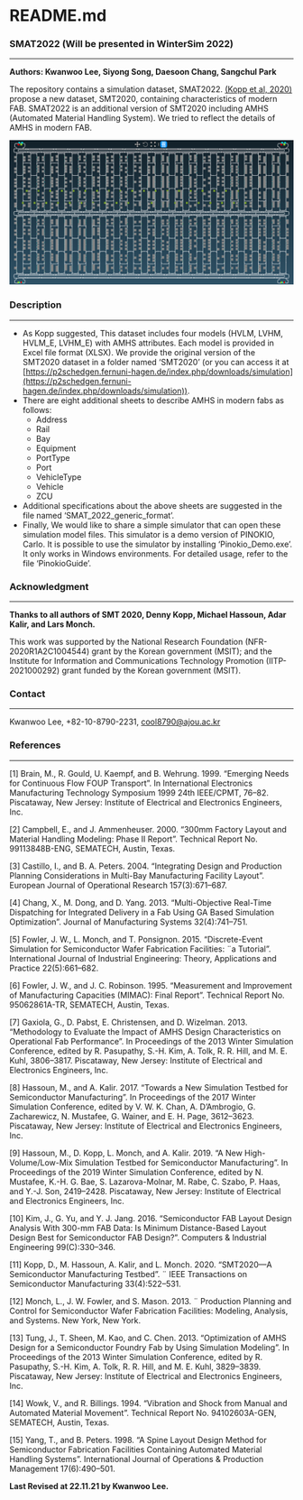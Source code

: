 # README.md

### SMAT2022 (Will be presented in WinterSim 2022)

---

**Authors: Kwanwoo Lee, Siyong Song, Daesoon Chang, Sangchul Park**

The repository contains a simulation dataset, SMAT2022. [(Kopp et al, 2020)](https://ieeexplore.ieee.org/document/9115710) propose a new dataset, SMT2020, containing characteristics of modern FAB. SMAT2022 is an additional version of SMT2020 including AMHS (Automated Material Handling System). We tried to reflect the details of AMHS in modern FAB.

![SMAT2022FAB.png](README/SMAT2022FAB.png)

### Description

---

- As Kopp suggested, This dataset includes four models (HVLM, LVHM, HVLM_E, LVHM_E) with AMHS attributes. Each model is provided in Excel file format (XLSX). We provide the original version of the SMT2020 dataset in a folder named ‘SMT2020’ (or you can access it at [https://p2schedgen.fernuni-hagen.de/index.php/downloads/simulation](https://p2schedgen.fernuni-hagen.de/index.php/downloads/simulation)).
- There are eight additional sheets to describe AMHS in modern fabs as follows:
    - Address
    - Rail
    - Bay
    - Equipment
    - PortType
    - Port
    - VehicleType
    - Vehicle
    - ZCU
- Additional specifications about the above sheets are suggested in the file named ‘SMAT_2022_generic_format’.
- Finally, We would like to share a simple simulator that can open these simulation model files. This simulator is a demo version of PINOKIO, Carlo. It is possible to use the simulator by installing ‘Pinokio_Demo.exe’. It only works in Windows environments. For detailed usage, refer to the file ‘PinokioGuide’.

### **Acknowledgment**

---

**Thanks to all authors of SMT 2020, Denny Kopp, Michael Hassoun, Adar Kalir, and Lars Monch.**

This work was supported by the National Research Foundation (NFR-2020R1A2C1004544) grant by the Korean government (MSIT); and the Institute for Information and Communications Technology Promotion (IITP-2021000292) grant funded by the Korean government (MSIT).

### Contact

---

Kwanwoo Lee, +82-10-8790-2231, cool8790@ajou.ac.kr

### References

---

[1] Brain, M., R. Gould, U. Kaempf, and B. Wehrung. 1999. “Emerging Needs for Continuous Flow FOUP Transport”. In International Electronics Manufacturing Technology Symposium 1999 24th IEEE/CPMT, 76–82. Piscataway, New Jersey: Institute of Electrical and Electronics Engineers, Inc.

[2] Campbell, E., and J. Ammenheuser. 2000. “300mm Factory Layout and Material Handling Modeling: Phase II Report”. Technical Report No. 99113848B-ENG, SEMATECH, Austin, Texas.

[3] Castillo, I., and B. A. Peters. 2004. “Integrating Design and Production Planning Considerations in Multi-Bay Manufacturing Facility Layout”. European Journal of Operational Research 157(3):671–687.

[4] Chang, X., M. Dong, and D. Yang. 2013. “Multi-Objective Real-Time Dispatching for Integrated Delivery in a Fab Using GA Based Simulation Optimization”. Journal of Manufacturing Systems 32(4):741–751.

[5] Fowler, J. W., L. Monch, and T. Ponsignon. 2015. “Discrete-Event Simulation for Semiconductor Wafer Fabrication Facilities: ¨a Tutorial”. International Journal of Industrial Engineering: Theory, Applications and Practice 22(5):661–682.

[6] Fowler, J. W., and J. C. Robinson. 1995. “Measurement and Improvement of Manufacturing Capacities (MIMAC): Final Report”. Technical Report No. 95062861A-TR, SEMATECH, Austin, Texas.

[7] Gaxiola, G., D. Pabst, E. Christensen, and D. Wizelman. 2013. “Methodology to Evaluate the Impact of AMHS Design Characteristics on Operational Fab Performance”. In Proceedings of the 2013 Winter Simulation Conference, edited by R. Pasupathy, S.-H. Kim, A. Tolk, R. R. Hill, and M. E. Kuhl, 3806–3817. Piscataway, New Jersey: Institute of Electrical and Electronics Engineers, Inc. 

[8] Hassoun, M., and A. Kalir. 2017. “Towards a New Simulation Testbed for Semiconductor Manufacturing”. In Proceedings of the 2017 Winter Simulation Conference, edited by V. W. K. Chan, A. D’Ambrogio, G. Zacharewicz, N. Mustafee, G. Wainer, and E. H. Page, 3612–3623. Piscataway, New Jersey: Institute of Electrical and Electronics Engineers, Inc. 

[9] Hassoun, M., D. Kopp, L. Monch, and A. Kalir. 2019. “A New High-Volume/Low-Mix Simulation Testbed for Semiconductor Manufacturing”. In Proceedings of the 2019 Winter Simulation Conference, edited by N. Mustafee, K.-H. G. Bae, S. Lazarova-Molnar, M. Rabe, C. Szabo, P. Haas, and Y.-J. Son, 2419–2428. Piscataway, New Jersey: Institute of Electrical and Electronics Engineers, Inc.

[10] Kim, J., G. Yu, and Y. J. Jang. 2016. “Semiconductor FAB Layout Design Analysis With 300-mm FAB Data: Is Minimum Distance-Based Layout Design Best for Semiconductor FAB Design?”. Computers & Industrial Engineering 99(C):330–346.

[11] Kopp, D., M. Hassoun, A. Kalir, and L. Monch. 2020. “SMT2020—A Semiconductor Manufacturing Testbed”. ¨ IEEE Transactions on Semiconductor Manufacturing 33(4):522–531.

[12] Monch, L., J. W. Fowler, and S. Mason. 2013. ¨ Production Planning and Control for Semiconductor Wafer Fabrication Facilities: Modeling, Analysis, and Systems. New York, New York.

[13] Tung, J., T. Sheen, M. Kao, and C. Chen. 2013. “Optimization of AMHS Design for a Semiconductor Foundry Fab by Using Simulation Modeling”. In Proceedings of the 2013 Winter Simulation Conference, edited by R. Pasupathy, S.-H. Kim, A. Tolk, R. R. Hill, and M. E. Kuhl, 3829–3839. Piscataway, New Jersey: Institute of Electrical and Electronics Engineers, Inc.

[14] Wowk, V., and R. Billings. 1994. “Vibration and Shock from Manual and Automated Material Movement”. Technical Report No. 94102603A-GEN, SEMATECH, Austin, Texas.

[15] Yang, T., and B. Peters. 1998. “A Spine Layout Design Method for Semiconductor Fabrication Facilities Containing Automated Material Handling Systems”. International Journal of Operations & Production Management 17(6):490–501.

**Last Revised at 22.11.21 by Kwanwoo Lee.**